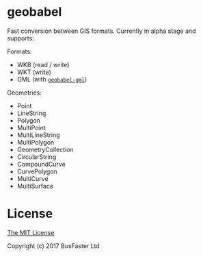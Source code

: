 geobabel
========

Fast conversion between GIS formats. Currently in alpha stage and supports:

Formats:

- WKB (read / write)
- WKT (write)
- GML (with [`geobabel-gml`](https://github.com/charto/geobabel-gml))

Geometries:

- Point
- LineString
- Polygon
- MultiPoint
- MultiLineString
- MultiPolygon
- GeometryCollection
- CircularString
- CompoundCurve
- CurvePolygon
- MultiCurve
- MultiSurface

License
=======

[The MIT License](https://raw.githubusercontent.com/charto/geobabel/master/LICENSE)

Copyright (c) 2017 BusFaster Ltd
